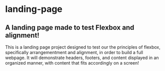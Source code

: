 # landing-page

## A landing page made to test Flexbox and alignment!

This is a landing page project designed to test our the principles of flexbox, specifically arrangementment and alignment, in order to build a full webpage. It will demonstrate headers, footers, and content displayed in an organized manner, with content that fits accordingly on a screen! 
